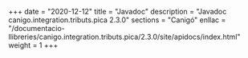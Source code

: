 +++
date        = "2020-12-12"
title       = "Javadoc"
description = "Javadoc canigo.integration.tributs.pica 2.3.0"
sections    = "Canigó"
enllac		= "/documentacio-llibreries/canigo.integration.tributs.pica/2.3.0/site/apidocs/index.html"
weight		= 1
+++

